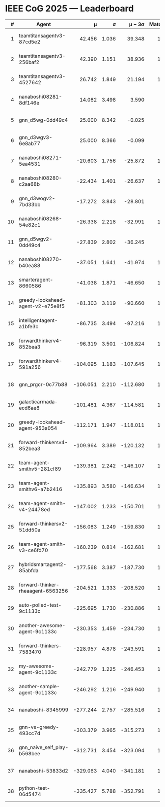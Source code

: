 # IEEE CoG 2025 — Leaderboard

| # | Agent | μ | σ | μ − 3σ | Matches | Updated |
|---:|---|---:|---:|---:|---:|---|
| 1 | teamtitansagentv3-87cd5e2 | 42.456 | 1.036 | 39.348 | 1580 | 2025-08-28 22:58 |
| 2 | teamtitansagentv3-256baf2 | 42.390 | 1.151 | 38.936 | 1520 | 2025-08-28 22:58 |
| 3 | teamtitansagentv3-4527642 | 26.742 | 1.849 | 21.194 | 1580 | 2025-08-28 22:58 |
| 4 | nanaboshi08281-8df146e | 14.082 | 3.498 | 3.590 | 50 | 2025-08-28 22:58 |
| 5 | gnn_d5wg-0dd49c4 | 25.000 | 8.342 | -0.025 | 20 | 2025-08-28 22:58 |
| 6 | gnn_d3wgv3-6e8ab77 | 25.000 | 8.366 | -0.099 | 80 | 2025-08-28 22:58 |
| 7 | nanaboshi08271-5ea4531 | -20.603 | 1.756 | -25.872 | 1940 | 2025-08-28 22:58 |
| 8 | nanaboshi08280-c2aa68b | -22.434 | 1.401 | -26.637 | 1420 | 2025-08-28 22:58 |
| 9 | gnn_d3wogv2-7bd33bb | -17.272 | 3.843 | -28.801 | 68 | 2025-08-28 22:58 |
| 10 | nanaboshi08268-54e82c1 | -26.338 | 2.218 | -32.991 | 1280 | 2025-08-28 22:58 |
| 11 | gnn_d5wgv2-0dd49c4 | -27.839 | 2.802 | -36.245 | 60 | 2025-08-28 22:58 |
| 12 | nanaboshi08270-b40ea88 | -37.051 | 1.641 | -41.974 | 1640 | 2025-08-28 22:58 |
| 13 | smarteragent-8660586 | -41.038 | 1.871 | -46.650 | 1306 | 2025-08-28 22:58 |
| 14 | greedy-lookahead-agent-v2-e75e8f5 | -81.303 | 3.119 | -90.660 | 1570 | 2025-08-28 22:58 |
| 15 | intelligentagent-a1bfe3c | -86.735 | 3.494 | -97.216 | 1299 | 2025-08-28 22:58 |
| 16 | forwardthinkerv4-852bea3 | -96.319 | 3.501 | -106.824 | 1260 | 2025-08-28 22:58 |
| 17 | forwardthinkerv4-591a256 | -104.095 | 1.183 | -107.645 | 1479 | 2025-08-28 22:58 |
| 18 | gnn_prgcr-0c77b88 | -106.051 | 2.210 | -112.680 | 1390 | 2025-08-28 22:58 |
| 19 | galacticarmada-ecd6ae8 | -101.481 | 4.367 | -114.581 | 1540 | 2025-08-28 22:58 |
| 20 | greedy-lookahead-agent-953a054 | -112.171 | 1.947 | -118.011 | 1520 | 2025-08-28 22:58 |
| 21 | forward-thinkersv4-852bea3 | -109.964 | 3.389 | -120.132 | 1169 | 2025-08-28 22:58 |
| 22 | team-agent-smithv5-281cf89 | -139.381 | 2.242 | -146.107 | 1360 | 2025-08-28 22:58 |
| 23 | team-agent-smithv6-a7b2416 | -135.893 | 3.580 | -146.634 | 1640 | 2025-08-28 22:58 |
| 24 | team-agent-smith-v4-24478ed | -147.002 | 1.233 | -150.701 | 1478 | 2025-08-28 22:58 |
| 25 | forward-thinkersv2-51dd50a | -156.083 | 1.249 | -159.830 | 1470 | 2025-08-28 22:58 |
| 26 | team-agent-smith-v3-ce6fd70 | -160.239 | 0.814 | -162.681 | 1718 | 2025-08-28 22:58 |
| 27 | hybridsmartagent2-85abfda | -177.568 | 3.387 | -187.730 | 1377 | 2025-08-28 22:58 |
| 28 | forward-thinker-rheaagent-6563256 | -204.521 | 1.333 | -208.520 | 1430 | 2025-08-28 22:58 |
| 29 | auto-polled-test-9c1133c | -225.695 | 1.730 | -230.886 | 1560 | 2025-08-28 22:58 |
| 30 | another-awesome-agent-9c1133c | -230.353 | 1.459 | -234.730 | 1300 | 2025-08-28 22:58 |
| 31 | forward-thinkers-7583470 | -228.957 | 4.878 | -243.591 | 1340 | 2025-08-28 22:58 |
| 32 | my-awesome-agent-9c1133c | -242.779 | 1.225 | -246.453 | 1540 | 2025-08-28 22:58 |
| 33 | another-sample-agent-9c1133c | -246.292 | 1.216 | -249.940 | 1680 | 2025-08-28 22:58 |
| 34 | nanaboshi-8345999 | -277.244 | 2.757 | -285.516 | 1140 | 2025-08-28 22:58 |
| 35 | gnn-vs-greedy-493cc7d | -303.379 | 3.965 | -315.273 | 1120 | 2025-08-28 22:58 |
| 36 | gnn_naive_self_play-b568bee | -312.731 | 3.454 | -323.094 | 1280 | 2025-08-28 22:58 |
| 37 | nanaboshi-53833d2 | -329.063 | 4.040 | -341.181 | 1300 | 2025-08-28 22:58 |
| 38 | python-test-06d5474 | -335.427 | 5.788 | -352.791 | 1470 | 2025-08-28 22:58 |

